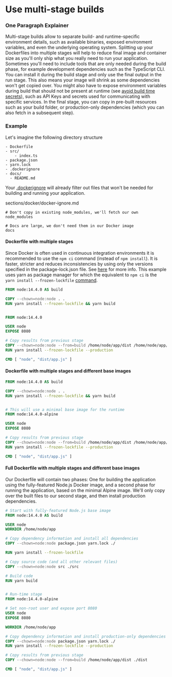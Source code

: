 # Use multi-stage builds

### One Paragraph Explainer

Multi-stage builds allow to separate build- and runtime-specific environment details, such as available binaries, exposed environment variables, and even the underlying operating system. Splitting up your Dockerfiles into multiple stages will help to reduce final image and container size as you'll only ship what you really need to run your application. Sometimes you'll need to include tools that are only needed during the build phase, for example development dependencies such as the TypeScript CLI. You can install it during the build stage and only use the final output in the run stage. This also means your image will shrink as some dependencies won't get copied over. You might also have to expose environment variables during build that should not be present at runtime (see [avoid build time secrets](/sections/docker/avoid-build-time-secrets.md)), such as API Keys and secrets used for communicating with specific services. In the final stage, you can copy in pre-built resources such as your build folder, or production-only dependencies (which you can also fetch in a subsequent step).

### Example

Let's imagine the following directory structure

```
- Dockerfile
- src/
    - index.ts
- package.json
- yarn.lock
- .dockerignore
- docs/
  - README.md
```

Your [.dockerignore](../docker/docker-ignore.md) will already filter out files that won't be needed for building and running your application.


sections/docker/docker-ignore.md
```
# Don't copy in existing node_modules, we'll fetch our own
node_modules

# Docs are large, we don't need them in our Docker image
docs
```

#### Dockerfile with multiple stages

Since Docker is often used in continuous integration environments it is recommended to use the `npm ci` command (instead of `npm install`). It is faster, stricter and reduces inconsistencies by using only the versions specified in the package-lock.json file. See [here](https://docs.npmjs.com/cli/ci.html#description) for more info. This example uses yarn as package manager for which the equivalent to `npm ci` is the `yarn install --frozen-lockfile` [command](https://classic.yarnpkg.com/en/docs/cli/install/).

```dockerfile
FROM node:14.4.0 AS build

COPY --chown=node:node . .
RUN yarn install --frozen-lockfile && yarn build


FROM node:14.4.0

USER node
EXPOSE 8080

# Copy results from previous stage
COPY --chown=node:node --from=build /home/node/app/dist /home/node/app/package.json /home/node/app/yarn.lock ./
RUN yarn install --frozen-lockfile --production

CMD [ "node", "dist/app.js" ]
```

#### Dockerfile with multiple stages and different base images

```dockerfile
FROM node:14.4.0 AS build

COPY --chown=node:node . .
RUN yarn install --frozen-lockfile && yarn build


# This will use a minimal base image for the runtime
FROM node:14.4.0-alpine

USER node
EXPOSE 8080

# Copy results from previous stage
COPY --chown=node:node --from=build /home/node/app/dist /home/node/app/package.json /home/node/app/yarn.lock ./
RUN yarn install --frozen-lockfile --production

CMD [ "node", "dist/app.js" ]
```

#### Full Dockerfile with multiple stages and different base images

Our Dockerfile will contain two phases: One for building the application using the fully-featured Node.js Docker image,
and a second phase for running the application, based on the minimal Alpine image. We'll only copy over the built files to our second stage,
and then install production dependencies.

```dockerfile
# Start with fully-featured Node.js base image
FROM node:14.4.0 AS build

USER node
WORKDIR /home/node/app

# Copy dependency information and install all dependencies
COPY --chown=node:node package.json yarn.lock ./

RUN yarn install --frozen-lockfile

# Copy source code (and all other relevant files)
COPY --chown=node:node src ./src

# Build code
RUN yarn build


# Run-time stage
FROM node:14.4.0-alpine

# Set non-root user and expose port 8080
USER node
EXPOSE 8080

WORKDIR /home/node/app

# Copy dependency information and install production-only dependencies
COPY --chown=node:node package.json yarn.lock ./
RUN yarn install --frozen-lockfile --production

# Copy results from previous stage
COPY --chown=node:node --from=build /home/node/app/dist ./dist

CMD [ "node", "dist/app.js" ]
```
